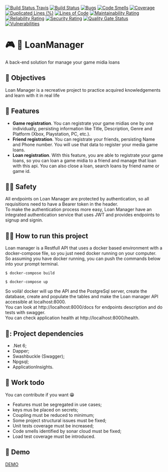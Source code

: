 [![Build Status Travis](https://travis-ci.com/brunovitorprado/LoanManager.svg?branch=master)](https://travis-ci.org/brunovitorprado/LoanManager)
[![Build Status](https://hortohome.visualstudio.com/LoanManager/_apis/build/status/brunovitorprado.LoanManager?branchName=master)](https://hortohome.visualstudio.com/LoanManager/_build/latest?definitionId=2&branchName=master)
[![Bugs](https://sonarcloud.io/api/project_badges/measure?project=brunovitorprado_LoanManager&metric=bugs)](https://sonarcloud.io/dashboard?id=brunovitorprado_LoanManager)
[![Code Smells](https://sonarcloud.io/api/project_badges/measure?project=brunovitorprado_LoanManager&metric=code_smells)](https://sonarcloud.io/dashboard?id=brunovitorprado_LoanManager)
[![Coverage](https://sonarcloud.io/api/project_badges/measure?project=brunovitorprado_LoanManager&metric=coverage)](https://sonarcloud.io/dashboard?id=brunovitorprado_LoanManager)
[![Duplicated Lines (%)](https://sonarcloud.io/api/project_badges/measure?project=brunovitorprado_LoanManager&metric=duplicated_lines_density)](https://sonarcloud.io/dashboard?id=brunovitorprado_LoanManager)
[![Lines of Code](https://sonarcloud.io/api/project_badges/measure?project=brunovitorprado_LoanManager&metric=ncloc)](https://sonarcloud.io/dashboard?id=brunovitorprado_LoanManager)
[![Maintainability Rating](https://sonarcloud.io/api/project_badges/measure?project=brunovitorprado_LoanManager&metric=sqale_rating)](https://sonarcloud.io/dashboard?id=brunovitorprado_LoanManager)
[![Reliability Rating](https://sonarcloud.io/api/project_badges/measure?project=brunovitorprado_LoanManager&metric=reliability_rating)](https://sonarcloud.io/dashboard?id=brunovitorprado_LoanManager)
[![Security Rating](https://sonarcloud.io/api/project_badges/measure?project=brunovitorprado_LoanManager&metric=security_rating)](https://sonarcloud.io/dashboard?id=brunovitorprado_LoanManager)
[![Quality Gate Status](https://sonarcloud.io/api/project_badges/measure?project=brunovitorprado_LoanManager&metric=alert_status)](https://sonarcloud.io/dashboard?id=brunovitorprado_LoanManager)
[![Vulnerabilities](https://sonarcloud.io/api/project_badges/measure?project=brunovitorprado_LoanManager&metric=vulnerabilities)](https://sonarcloud.io/dashboard?id=brunovitorprado_LoanManager)

# :video_game: :minidisc: LoanManager
A back-end solution for manage your game midia loans

## :dart: Objectives
Loan Manager is a recreative project to practice acquired knowledgements and learn with it in real life

## :memo: Features

- __Game registration__. You can registrate your game midias one by one individually, persisting information like Title, Description, Genre and Platform (Xbox, Playstation, PC, etc.).
- __Friend registration__. You can registrate your friends, persisting Name and Phone number. You will use that data to register your media game loans.
- __Loan registration__. With this feature, you are able to registrate your game loans, so you can loan a game midia to a friend and manage that loan with this api. You can also close a loan, search loans by friend name or game id.

## :policewoman: Safety

All endpoints on Loan Manager are protected by authentication, so all requisitions need to have a Bearer token in the header.   
To make the authentication process more easy, Loan Manager have an integrated authentication service that uses JWT and provides endpoints to signup and signin.

## :running_woman: How to run this project

Loan manager is a Restfull API that uses a docker based environment with a docker-compose file, so you just need docker running on your computer.   
So assuming you have docker running, you can push the commands below into your prompt terminal.

```
$ docker-compose build
```
```
$ docker-compose up
```
So voilà! docker will up the API and the PostgreSql server, create the database, create and populate the tables and make the Loan manager API accessible at localhost:8000.  
You can look at http://localhost:8000/docs for endpoints description and do tests with swagger.  
You can check application health at http://localhost:8000/health.

## 🧰: Project dependencies
- .Net 6;
- Dapper;
- Swashbuckle (Swagger);
- Npgsql;
- ApplicationInsights.

## :construction_worker: Work todo
You can contribute if you want :grin:

- Features must be segregated in use cases;
- keys mus be placed on secrets;
- Coupling must be reduced to minimum;
- Some project structural issues must be fixed;
- Unit tests coverage must be increased;
- Code smells identified by sonar cloud must be fixed;
- Load test coverage must be introduced.

## :rocket: Demo   

[DEMO](https://loanmanager-api-sandbox.azurewebsites.net/docs) 
